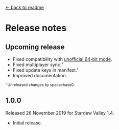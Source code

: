 ﻿﻿[← back to readme](README.md)

# Release notes
## Upcoming release
* Fixed compatibility with [unofficial 64-bit mode](https://stardewvalleywiki.com/Modding:Migrate_to_64-bit_on_Windows).
* Fixed multiplayer sync.¹
* Fixed update keys in manifest.¹
* Improved documentation.

<sup>¹ Unreleased changes by spacechase0.</sup>

## 1.0.0
Released 26 November 2019 for Stardew Valley 1.4.

* Initial release.
